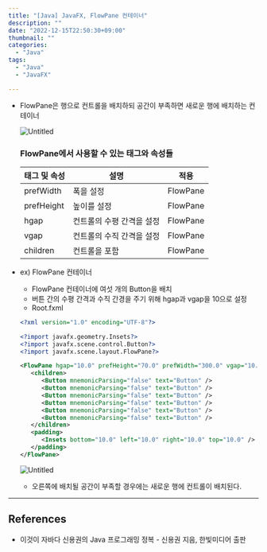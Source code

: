 ```yaml
---
title: "[Java] JavaFX, FlowPane 컨테이너"
description: ""
date: "2022-12-15T22:50:30+09:00"
thumbnail: ""
categories:
  - "Java"
tags:
  - "Java"
  - "JavaFX"

---
```

<!--more-->

- FlowPane은 행으로 컨트롤을 배치하되 공간이 부족하면 새로운 행에 배치하는 컨테이너
    
    ![Untitled](/images/lang_java/javaFx/FlowPane_컨테이너/Untitled.png)
    
    ### FlowPane에서 사용할 수 있는 태그와 속성들
    
    | 태그 및 속성 | 설명 | 적용 |
    | --- | --- | --- |
    | prefWidth | 폭을 설정 | FlowPane |
    | prefHeight | 높이를 설정 | FlowPane |
    | hgap | 컨트롤의 수평 간격을 설정 | FlowPane |
    | vgap | 컨트롤의 수직 간격을 설정 | FlowPane |
    | children | 컨트롤을 포함 | FlowPane |
- ex) FlowPane 컨테이너
    - FlowPane 컨테이너에 여섯 개의 Button을 배치
    - 버튼 간의 수평 간격과 수직 간경을 주기 위해 hgap과 vgap을 10으로 설정
    - Root.fxml
    
    ```xml
    <?xml version="1.0" encoding="UTF-8"?>
    
    <?import javafx.geometry.Insets?>
    <?import javafx.scene.control.Button?>
    <?import javafx.scene.layout.FlowPane?>
    
    <FlowPane hgap="10.0" prefHeight="70.0" prefWidth="300.0" vgap="10.0" xmlns:fx="http://javafx.com/fxml/1" xmlns="http://javafx.com/javafx/19">
       <children>
          <Button mnemonicParsing="false" text="Button" />
          <Button mnemonicParsing="false" text="Button" />
          <Button mnemonicParsing="false" text="Button" />
          <Button mnemonicParsing="false" text="Button" />
          <Button mnemonicParsing="false" text="Button" />
          <Button mnemonicParsing="false" text="Button" />
       </children>
       <padding>
          <Insets bottom="10.0" left="10.0" right="10.0" top="10.0" />
       </padding>
    </FlowPane>
    ```
    
    ![Untitled](/images/lang_java/javaFx/FlowPane_컨테이너/Untitled%201.png)
    
    - 오른쪽에 배치될 공간이 부족할 경우에는 새로운 행에 컨트롤이 배치된다.

---

## References

- 이것이 자바다 신용권의 Java 프로그래밍 정복 - 신용권 지음, 한빛미디어 출판